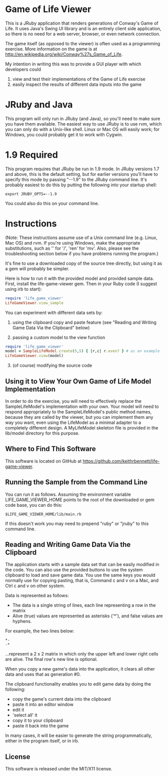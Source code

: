Game of Life Viewer
===================

This is a JRuby application that renders generations of Conway's Game of Life.
It uses Java's Swing UI library and is an entirely client side application,
so there is no need for a web server, browser, or even network connection.

The game itself (as opposed to the viewer) is often used as a programming
exercise.  More information on the game is at
http://en.wikipedia.org/wiki/Conway%27s_Game_of_Life.

My intention in writing this was to provide a GUI player
with which developers could

<ol>
<li> view and test their implementations of the Game of Life exercise</li>
<li> easily inspect the results of different data inputs into the game</li>
</ol>


JRuby and Java
==============

This program will only run in JRuby (and Java), so you'll need to make sure you
have them available.  The easiest way to use JRuby is to use rvm, which you
can only do with a Unix-like shell.  Linux or Mac OS will easily work; for Windows,
you could probably get it to work with Cygwin.


1.9 Required
============

This program requires that JRuby be run in 1.9 mode.  In JRuby versions 1.7
and above, this is the default setting, but for earlier versions
you'll have to specify this mode by passing "--1.9" to the JRuby command line.
It's probably easiest to do this by putting the following into your startup shell:

```
export JRUBY_OPTS=--1.9
```

You could also do this on your command line.


Instructions
============

(Note: These instructions assume use of a Unix command line
(e.g. Linux, Mac OS) and rvm. If you're using Windows,
make the appropriate substitutions, such as '\' for '/', 'ren' for 'mv'.
Also, please see the troubleshooting section below if you have
problems running the program.)

It's fine to use a downloaded copy of the source tree directly,
but using it as a gem will probably be simpler.

Here is how to run it with the provided model and provided sample data.
First, install the life-game-viewer gem.  Then in your
Ruby code (I suggest using irb to start):


```ruby
require 'life_game_viewer'
LifeGameViewer.view_sample
```

You can experiment with different data sets by:

1) using the clipboard copy and paste feature
(see "Reading and Writing Game Data Via the Clipboard" below)

2) passing a custom model to the view function

```ruby
require 'life_game_viewer'
model = SampleLifeModel.create(5,5) { |r,c| r.even? } # as an example
LifeGameViewer.view(model)
```

3) (of course) modifying the source code



Using it to View Your Own Game of Life Model Implementation
-----------------------------------------------------------

In order to do the exercise, you will need to effectively replace the
SampleLifeModel's implementation with your own.  Your model will need to
respond appropriately to the SampleLifeModel's public method names, because
they are called by the viewer, but you can implement them any way you
want, even using the LifeModel as a minimal adapter to a completely
different design. A MyLifeModel skeleton file is provided in the
lib/model directory for this purpose.


Where to Find This Software
---------------------------

This software is located on GitHub at https://github.com/keithrbennett/life-game-viewer.


Running the Sample from the Command Line
----------------------------------------

You can run it as follows.  Assuming the environment variable
LIFE_GAME_VIEWER_HOME points to the root of the downloaded
or gem code base, you can do this:

```
$LIFE_GAME_VIEWER_HOME/lib/main.rb
```

If this doesn't work you may need to prepend "ruby" or "jruby"
to this command line.


Reading and Writing Game Data Via the Clipboard
-----------------------------------------------

The application starts with a sample data set that can be easily modified in the code.
You can also use the provided buttons to use the system clipboard to load and save
game data.  You use the same keys you would normally use for copying pasting,
that is, Command c and v on a Mac, and Ctrl c and v on other system.

Data is represented as follows:

* The data is a single string of lines, each line representing a row in the matrix
* Alive (true) values are represented as asterisks ('*'), and false values are hyphens.

For example, the two lines below:

```
*-
-*
```

...represent a 2 x 2 matrix in which only the upper left and
lower right cells are alive.  The final row's new line is optional.

When you copy a new game's data into the application, it clears all other data and
uses that as generation #0.

The clipboard functionality enables you to edit game data by doing the following:

* copy the game's current data into the clipboard 
* paste it into an editor window
* edit it
* 'select all' it
* copy it to your clipboard
* paste it back into the game

In many cases, it will be easier to generate the string programmatically,
either in the program itself, or in irb.



License
-------

This software is released under the MIT/X11 license.

